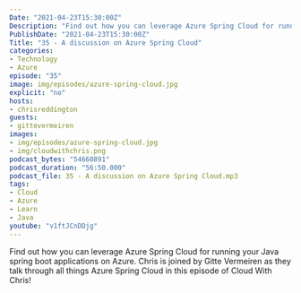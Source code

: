 ```yaml
---
Date: "2021-04-23T15:30:00Z"
Description: "Find out how you can leverage Azure Spring Cloud for running your Java spring boot applications on Azure. Chris is joined by Gitte Vermeiren as they talk through all things Azure Spring Cloud in this episode of Cloud With Chris!"
PublishDate: "2021-04-23T15:30:00Z"
Title: "35 - A discussion on Azure Spring Cloud"
categories:
- Technology
- Azure
episode: "35"
image: img/episodes/azure-spring-cloud.jpg
explicit: "no"
hosts:
- chrisreddington
guests:
- gittevermeiren
images:
- img/episodes/azure-spring-cloud.jpg
- img/cloudwithchris.png
podcast_bytes: "54660891"
podcast_duration: "56:50.000"
podcast_file: 35 - A discussion on Azure Spring Cloud.mp3
tags:
- Cloud
- Azure
- Learn
- Java
youtube: "v1ftJCnDDjg"
---
```

Find out how you can leverage Azure Spring Cloud for running your Java spring boot applications on Azure. Chris is joined by Gitte Vermeiren as they talk through all things Azure Spring Cloud in this episode of Cloud With Chris!